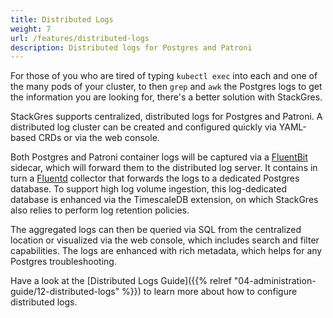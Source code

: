 ```yaml
---
title: Distributed Logs
weight: 7
url: /features/distributed-logs
description: Distributed logs for Postgres and Patroni
---
```


For those of you who are tired of typing `kubectl exec` into each and one of the many pods of your cluster, to then `grep` and `awk` the Postgres logs to get the information you are looking for, there's a better solution with StackGres.

StackGres supports centralized, distributed logs for Postgres and Patroni.
A distributed log cluster can be created and configured quickly via YAML-based CRDs or via the web console.

Both Postgres and Patroni container logs will be captured via a [FluentBit](https://fluentbit.io/) sidecar, which will forward them to the distributed log server.
It contains in turn a [Fluentd](https://www.fluentd.org/) collector that forwards the logs to a dedicated Postgres database.
To support high log volume ingestion, this log-dedicated database is enhanced via the TimescaleDB extension, on which StackGres also relies to perform log retention policies.

The aggregated logs can then be queried via SQL from the centralized location or visualized via the web console, which includes search and filter capabilities.
The logs are enhanced with rich metadata, which helps for any Postgres troubleshooting.

Have a look at the [Distributed Logs Guide]({{% relref "04-administration-guide/12-distributed-logs" %}}) to learn more about how to configure distributed logs.